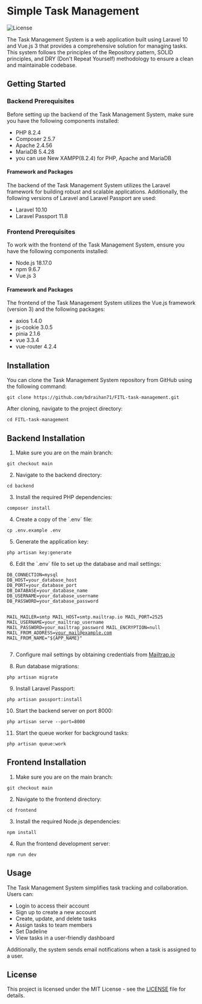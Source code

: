 <!DOCTYPE html>
<html>
<head>
  <link rel="stylesheet" href="https://img.shields.io/badge/license-MIT-blue.svg">
</head>
<body>
  <h1>Simple Task Management </h1>
  
  <img src="https://img.shields.io/badge/license-MIT-blue.svg" alt="License">

  <p>The Task Management System is a web application built using Laravel 10 and Vue.js 3 that provides a comprehensive solution for managing tasks. This system follows the principles of the Repository pattern, SOLID principles, and DRY (Don't Repeat Yourself) methodology to ensure a clean and maintainable codebase.</p>

  <h2>Getting Started</h2>
  
  <h3>Backend Prerequisites</h3>
<p>Before setting up the backend of the Task Management System, make sure you have the following components installed:</p>
<ul>
  <li>PHP 8.2.4</li>
  <li>Composer 2.5.7</li>
  <li>Apache 2.4.56</li>
  <li>MariaDB 5.4.28</li>
  <li>you can use New XAMPP(8.2.4) for PHP, Apache and MariaDB</li>
</ul>

<h4>Framework and Packages</h4>
<p>The backend of the Task Management System utilizes the Laravel framework for building robust and scalable applications. Additionally, the following versions of Laravel and Laravel Passport are used:</p>
<ul>
  <li>Laravel 10.10</li>
  <li>Laravel Passport 11.8</li>
</ul>
  
  <h3>Frontend Prerequisites</h3>
<p>To work with the frontend of the Task Management System, ensure you have the following components installed:</p>
<ul>
  <li>Node.js 18.17.0</li>
  <li>npm 9.6.7</li>
  <li>Vue.js 3</li>
</ul>

<h4>Framework and Packages</h4>
<p>The frontend of the Task Management System utilizes the Vue.js framework (version 3) and the following packages:</p>
<ul>
  <li>axios 1.4.0</li>
  <li>js-cookie 3.0.5</li>
  <li>pinia 2.1.6</li>
  <li>vue 3.3.4</li>
  <li>vue-router 4.2.4</li>
</ul>
  
  <h2>Installation</h2>
<p>You can clone the Task Management System repository from GitHub using the following command:</p>
<pre><code>git clone https://github.com/bdraihan71/FITL-task-management.git</code></pre>
<p>After cloning, navigate to the project directory:</p>
<pre><code>cd FITL-task-management</code></pre>

<h2>Backend Installation</h2>

<ol start="1">
  <li>Make sure you are on the main branch:</li>
</ol>
<pre><code>git checkout main</code></pre>
<ol start="2">
  <li>Navigate to the backend directory:</li>
</ol>
<pre><code>cd backend</code></pre>
<ol start="3">
  <li>Install the required PHP dependencies:</li>
</ol>
<pre><code>composer install</code></pre>
<ol start="4">
  <li>Create a copy of the `.env` file:</li>
</ol>
<pre><code>cp .env.example .env</code></pre>
<ol start="5">
  <li>Generate the application key:</li>
</ol>
<pre><code>php artisan key:generate</code></pre>
<ol start="6">
  <li>Edit the `.env` file to set up the database and mail settings:</li>
</ol>
<pre><code>DB_CONNECTION=mysql
DB_HOST=your_database_host
DB_PORT=your_database_port
DB_DATABASE=your_database_name
DB_USERNAME=your_database_username
DB_PASSWORD=your_database_password

MAIL_MAILER=smtp
MAIL_HOST=smtp.mailtrap.io
MAIL_PORT=2525
MAIL_USERNAME=your_mailtrap_username
MAIL_PASSWORD=your_mailtrap_password
MAIL_ENCRYPTION=null
MAIL_FROM_ADDRESS=your_mail@example.com
MAIL_FROM_NAME="${APP_NAME}"</code></pre>
<ol start="7">
  <li>Configure mail settings by obtaining credentials from <a href="https://mailtrap.io" target="_blank">Mailtrap.io</a></li>
</ol>
<ol start="8">
  <li>Run database migrations:</li>
</ol>
<pre><code>php artisan migrate</code></pre>
<ol start="9">
  <li>Install Laravel Passport:</li>
</ol>
<pre><code>php artisan passport:install</code></pre>
<ol start="10">
  <li>Start the backend server on port 8000:</li>
</ol>
<pre><code>php artisan serve --port=8000</code></pre>
<ol start="11">
  <li>Start the queue worker for background tasks:</li>
</ol>
<pre><code>php artisan queue:work</code></pre>

<h2>Frontend Installation</h2>
<ol>
  <li>Make sure you are on the main branch:</li>
</ol>
<pre><code>git checkout main</code></pre>
<ol start="2">
  <li>Navigate to the frontend directory:</li>
</ol>
<pre><code>cd frontend</code></pre>
<ol start="3">
  <li>Install the required Node.js dependencies:</li>
</ol>
<pre><code>npm install</code></pre>
<ol start="4">
  <li>Run the frontend development server:</li>
</ol>
<pre><code>npm run dev</code></pre>

<h2>Usage</h2>
<p>The Task Management System simplifies task tracking and collaboration. Users can:</p>
<ul>
   <li>Login to access their account</li>
  <li>Sign up to create a new account</li>
  <li>Create, update, and delete tasks</li>
  <li>Assign tasks to team members</li>
  <li>Set Dadeline</li>
  <li>View tasks in a user-friendly dashboard</li>
</ul>
<p>Additionally, the system sends email notifications when a task is assigned to a user.</p>

  
  <h2>License</h2>
  <p>This project is licensed under the MIT License - see the <a href="LICENSE">LICENSE</a> file for details.</p>

  

</body>
</html>
